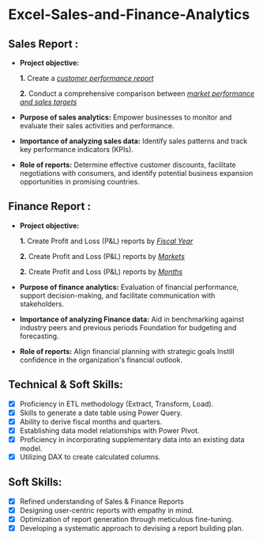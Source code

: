 # Excel-Sales-and-Finance-Analytics

## Sales Report :


- **Project objective:** 

    **1.** Create a _[customer performance report](https://github.com/as937/Excel-Sales-and-Financial-Analytics/blob/main/Customer%20Performance%20Report.pdf)_ 

    **2.** Conduct a comprehensive comparison between _[market performance and sales targets](https://github.com/as937/Excel-Sales-and-Financial-Analytics/blob/main/Market%20Performance%20vs%20Target%20Report.pdf)_

- **Purpose of sales analytics:** Empower businesses to monitor and evaluate their sales activities and performance.

- **Importance of analyzing sales data:** Identify sales patterns and track key performance indicators (KPIs).

- **Role of reports:** Determine effective customer discounts, facilitate negotiations with consumers, and identify potential business expansion opportunities in promising countries.


## Finance Report :

- **Project objective:** 

    **1.** Create Profit and Loss (P&L) reports by _[Fiscal Year](https://github.com/as937/Excel-Sales-and-Financial-Analytics/blob/main/P%26L%20Statement%20by%20Fiscal%20Year%20Report.pdf)_ 

   **2.** Create Profit and Loss (P&L) reports by _[Markets](https://github.com/as937/Excel-Sales-and-Financial-Analytics/blob/main/P%26L%20Statement%20by%20Market%20Report.pdf)_

   **2.** Create Profit and Loss (P&L) reports by _[Months](https://github.com/as937/Excel-Sales-and-Financial-Analytics/blob/main/P%26L%20Statement%20by%20Month%20Report.pdf)_

- **Purpose of finance analytics:** Evaluation of financial performance, support decision-making, and facilitate communication with stakeholders.

- **Importance of analyzing Finance data:** Aid in benchmarking against industry peers and previous periods Foundation for budgeting and forecasting.

- **Role of reports:** Align financial planning with strategic goals Instill confidence in the organization's financial outlook.


## Technical & Soft Skills:
- [x]	Proficiency in ETL methodology (Extract, Transform, Load).
- [x]	Skills to generate a date table using Power Query.
- [x]	Ability to derive fiscal months and quarters.
- [x]	Establishing data model relationships with Power Pivot.
- [x]	Proficiency in incorporating supplementary data into an existing data model.
- [x]	Utilizing DAX to create calculated columns.

## Soft Skills:
- [x]	Refined understanding of Sales & Finance Reports
- [x]	Designing user-centric reports with empathy in mind.
- [x]	Optimization of report generation through meticulous fine-tuning.
- [x]	Developing a systematic approach to devising a report building plan.
